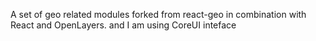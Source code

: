 A set of geo related modules forked from react-geo in combination with React and OpenLayers. and I am using CoreUI inteface
 
